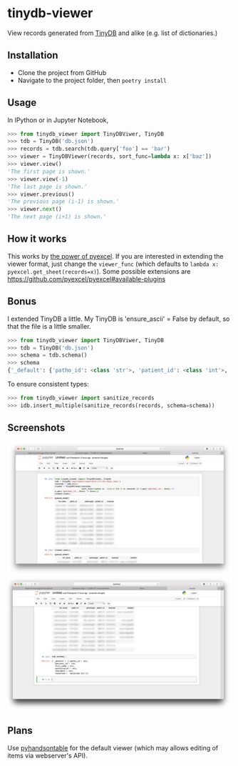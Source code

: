 # tinydb-viewer

View records generated from [TinyDB](https://tinydb.readthedocs.io/en/latest/index.html) and alike (e.g. list of dictionaries.)

## Installation

- Clone the project from GitHub
- Navigate to the project folder, then `poetry install`

## Usage

In IPython or in Jupyter Notebook,

```python
>>> from tinydb_viewer import TinyDBViwer, TinyDB
>>> tdb = TinyDB('db.json')
>>> records = tdb.search(tdb.query['foo'] == 'bar')
>>> viewer = TinyDBViewer(records, sort_func=lambda x: x['baz'])
>>> viewer.view()
'The first page is shown.'
>>> viewer.view(-1)
'The last page is shown.'
>>> viewer.previous()
'The previous page (i-1) is shown.'
>>> viewer.next()
'The next page (i+1) is shown.'
```

## How it works

This works by [the power of pyexcel](https://pyexcel.readthedocs.io/en/latest/design.html#examples-of-supported-data-structure). If you are interested in extending the viewer format, just change the `viewer_func` (which defaults to `lambda x: pyexcel.get_sheet(records=x)`). Some possible extensions are https://github.com/pyexcel/pyexcel#available-plugins

## Bonus

I extended TinyDB a little. My TinyDB is 'ensure_ascii' = False by default, so that the file is a little smaller.

```python
>>> from tinydb_viewer import TinyDBViwer, TinyDB
>>> tdb = TinyDB('db.json')
>>> schema = tdb.schema()
>>> schema
{'_default': {'patho_id': <class 'str'>, 'patient_id': <class 'int'>, 'full_name': <class 'str'>, 'pathologist': <class 'str'>, 'resident': <class 'str'>, 'received': 'datetime str'}}
```

To ensure consistent types:

```python
>>> from tinydb_viewer import sanitize_records
>>> idb.insert_multiple(sanitize_records(records, schema=schema))
```

## Screenshots

![](/screenshots/jupyter0.png?raw=true)
![](/screenshots/jupyter1.png?raw=true)

## Plans

Use [pyhandsontable](https://github.com/patarapolw/pyhandsontable) for the default viewer (which may allows editing of items via webserver's API).
